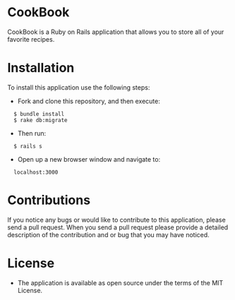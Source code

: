 # CookBook

CookBook is a Ruby on Rails application that allows you to store all of your favorite recipes.


# Installation
To install this application use the following steps:
  * Fork and clone this repository, and then execute:
  ```  
    $ bundle install
    $ rake db:migrate

  ```

  * Then run:
  ```
    $ rails s
  ```
  * Open up a new browser window and navigate to:
  ```
    localhost:3000
  ```
# Contributions
If you notice any bugs or would like to contribute to this application, please send a pull request. When you send a pull request please provide a detailed description of the contribution and or bug that you may have noticed.

# License
  * The application is available as open source under the terms of the MIT License.
